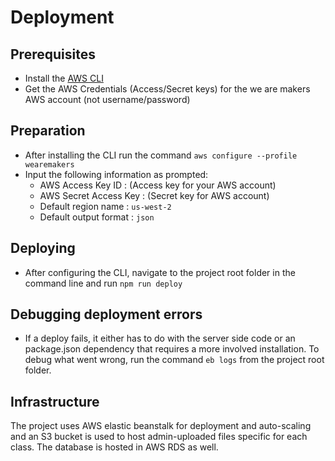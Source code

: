 # Deployment

## Prerequisites

- Install the [AWS CLI](http://docs.aws.amazon.com/cli/latest/userguide/installing.html)
- Get the AWS Credentials (Access/Secret keys) for the we are makers AWS account (not username/password)

## Preparation
- After installing the CLI run the command `aws configure --profile wearemakers`
- Input the following information as prompted:
    - AWS Access Key ID     : (Access key for your AWS account)
    - AWS Secret Access Key : (Secret key for AWS account)
    - Default region name   : `us-west-2`
    - Default output format : `json`

## Deploying
- After configuring the CLI, navigate to the project root folder in the command line and run `npm run deploy`

## Debugging deployment errors
- If a deploy fails, it either has to do with the server side code or an package.json dependency that requires a more involved installation. To debug what went wrong, run the command `eb logs` from the project root folder.

## Infrastructure
The project uses AWS elastic beanstalk for deployment and auto-scaling and an S3 bucket is used to host admin-uploaded files specific for each class. The database is hosted in AWS RDS as well.
